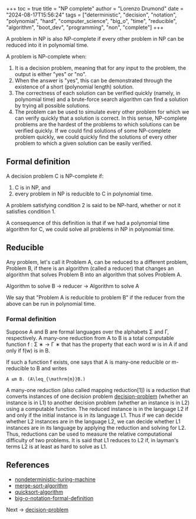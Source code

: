 +++
toc = true
title = "NP complete"
author = "Lorenzo Drumond"
date = "2024-08-17T15:56:24"
tags = ["deterministic",  "decision",  "notation",  "polynomial",  "hard",  "computer_science",  "big_o",  "time",  "reducible",  "algorithm",  "boot_dev",  "programming",  "non",  "complete"]
+++



A problem in NP is also NP-complete if every other problem in NP can be reduced into it in polynomial time.

A problem is NP-complete when:

1. It is a decision problem, meaning that for any input to the problem, the output is either "yes" or "no".
2. When the answer is "yes", this can be demonstrated through the existence of a short (polynomial length) solution.
3. The correctness of each solution can be verified quickly (namely, in polynomial time) and a brute-force search algorithm can find a solution by trying all possible solutions.
4. The problem can be used to simulate every other problem for which we can verify quickly that a solution is correct. In this sense, NP-complete problems are the hardest of the problems to which solutions can be verified quickly. If we could find solutions of some NP-complete problem quickly, we could quickly find the solutions of every other problem to which a given solution can be easily verified.

## Formal definition

A decision problem C is NP-complete if:

1. C is in NP, and
2. every problem in NP is reducible to C in polynomial time.

A problem satisfying condition 2 is said to be NP-hard, whether or not it satisfies condition 1.

A consequence of this definition is that if we had a polynomial time algorithm for C, we could solve all problems in NP in polynomial time.

## Reducible

Any problem, let's call it Problem A, can be reduced to a different problem, Problem B, if there is an algorithm (called a reducer) that changes an algorithm that solves Problem B into an algorithm that solves Problem A.

Algorithm to solve B -> reducer -> Algorithm to solve A

We say that "Problem A is reducible to problem B" if the reducer from the above can be run in polynomial time.

### Formal definition

Suppose A and B are formal languages over the alphabets Σ and Γ, respectively. A many-one reduction from A to B is a total computable function f : Σ ∗ → Γ ∗ that has the property that each word w is in A if and only if f(w) is in B.

If such a function f exists, one says that A is many-one reducible or m-reducible to B and writes

```
A ≤m B. (A\leq_{\mathrm{m}}B.)
```

A many-one reduction (also called mapping reduction[1]) is a reduction that
converts instances of one decision problem [decision-problem](/wiki/decision-problem/) (whether an instance is in L1) to
another decision problem (whether an instance is in L2) using a computable
function. The reduced instance is in the language L2 if and only if the initial
instance is in its language L1. Thus if we can decide whether L2 instances are
in the language L2, we can decide whether L1 instances are in its language by
applying the reduction and solving for L2. Thus, reductions can be used to
measure the relative computational difficulty of two problems. It is said that
L1 reduces to L2 if, in layman's terms L2 is at least as hard to solve as L1.

## References
- [nondeterministic-turing-machine](/wiki/nondeterministic-turing-machine/)
- [merge-sort-algorithm](/wiki/merge-sort-algorithm/)
- [quicksort-algorithm](/wiki/quicksort-algorithm/)
- [big-o-notation-formal-definition](/wiki/big-o-notation-formal-definition/)

Next -> [decision-problem](/wiki/decision-problem/)
